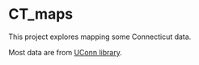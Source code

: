 # CT_maps
This project explores mapping some Connecticut data.

Most data are from [UConn library](http://magic.lib.uconn.edu/connecticut_data.html).
